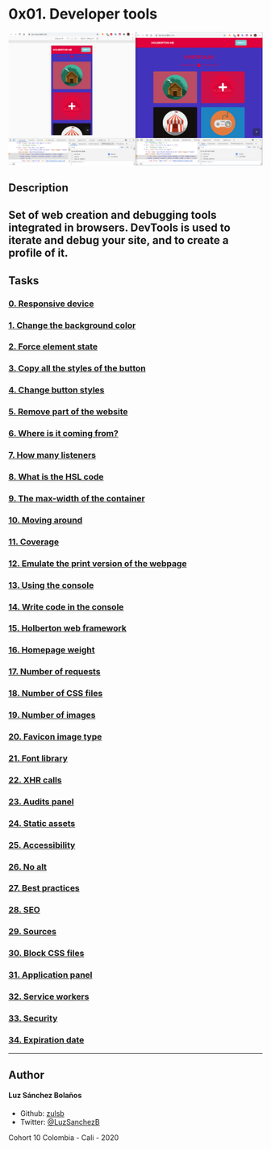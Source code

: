 # 0x01. Developer tools
![](./2-pathways_menu.png)
## Description
Set of web creation and debugging tools integrated in browsers. DevTools is used to iterate and debug your site, and to create a profile of it.
---

## Tasks
### [0. Responsive device](./0-responsive_device.png)
### [1. Change the background color](./1-change_bg_color.png)
### [2. Force element state](./2-pathways_menu.png)
### [3. Copy all the styles of the button](./3-button_styles)
### [4. Change button styles](./4-new_buttons.png)
### [5. Remove part of the website](./5-deleted_elements.png)
### [6. Where is it coming from?](./6-declaration_file)
### [7. How many listeners](./7-number_of_listeners)
### [8. What is the HSL code](./8-hsl)
### [9. The max-width of the container](./9-max_width)
### [10. Moving around](./10-moved_around.png)
### [11. Coverage](./11-coverage)
### [12. Emulate the print version of the webpage](./12-print_version.png)
### [13. Using the console](./13-logo_dollar0)
### [14. Write code in the console](./14-doc_title)
### [15. Holberton web framework](./15-hbtn_framework)
### [16. Homepage weight](./16-weight.png)
### [17. Number of requests](./17-requests.png)
### [18. Number of CSS files](./18-css_loaded)
### [19. Number of images](./19-images_loaded)
### [20. Favicon image type](./20-favicon_type)
### [21. Font library](./21-hbtn_font_lib)
### [22. XHR calls](./22-xhr_calls)
### [23. Audits panel](./23-performance_audit.png)
### [24. Static assets](./24-static_assets_audit.png)
### [25. Accessibility](./25-contrast_issue)
### [26. No alt](./26-no_alt)
### [27. Best practices](./27-missing_attr)
### [28. SEO](./28-unclear_desc.png)
### [29. Sources](./29-how_many_colors.png)
### [30. Block CSS files](./30-no_css.png)
### [31. Application panel](./31-session_storage_key)
### [32. Service workers](./32-service_workers)
### [33. Security](./33-ssl_cert)
### [34. Expiration date](./34-ssl_expiration.png)
---

## Author
#### Luz Sánchez Bolaños
- Github: [zulsb](https://github.com/zulsb)
- Twitter: [@LuzSanchezB](https://twitter.com/LuzSanchezB)

Cohort 10
Colombia - Cali - 2020
